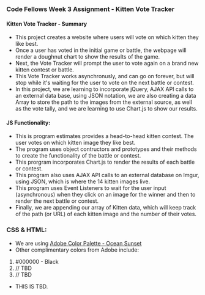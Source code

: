 ### Code Fellows Week 3 Assignment - Kitten Vote Tracker

#### Kitten Vote Tracker - Summary
+ This project creates a website where users will vote on which kitten they like best.
+ Once a user has voted in the initial game or battle, the webpage will render a doughnut chart to show the results of the game.
+ Next, the Vote Tracker will prompt the user to vote again on a brand new kitten contest or battle.
+ This Vote Tracker works asynchronusly, and can go on forever, but will stop while it's waiting for the user to vote on the next battle or contest.
+ In this project, we are learning to incorporate jQuery, AJAX API calls to an external data base, using JSON notation, we are also creating a data Array to store the path to the images from the external source, as well as the vote tally, and we are learning to use Chart.js to show our results.


#### JS Functionality:
+ This is program estimates provides a head-to-head kitten contest. The user votes on which kitten image they like best.
+ The program uses object contructors and prototypes and their methods to create the functionality of the battle or contest.
+ This prorgram incorporates Chart.js to render the results of each battle or contest.
+ This program also uses AJAX API calls to an external database on Imgur, using JSON, which is where the 14 kitten images live.
+ This program uses Event Listeners to wait for the user input (asynchronous) when they click on an image for the winner and then to render the next battle or contest.
+ Finally, we are appending our array of Kitten data, which will keep track of the path (or URL) of each kitten image and the number of their votes.


### CSS & HTML:
+ We are using [Adobe Color Palette - Ocean Sunset](https://color.adobe.com/Ocean-Sunset-color-theme-46355/)
+ Other complimentary colors from Adobe include:
1. #000000 - Black
2. // TBD
3. // TBD
+ THIS IS TBD.

